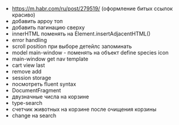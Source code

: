 - https://m.habr.com/ru/post/279519/ (оформление битых ссылок красиво)
- добавить арроу топ
- добавить пагинацию сверху
- innerHTML поменять на Element.insertAdjacentHTML()
- error handling
- scroll position при выборе детейлс запоминать
- model main-window - поменять на объект define species icon
- main-window get nav template 
- cart view last
- remove add
- session storage
- посмотреть fluent syntax
- DocumentFragment 
- двузначные числа на корзине
- type-search
- счетчик животных на корзине после очищения корзины
- change на search
<!-- petzone pet4homes -->


<!-- <a href="https://www.freepik.com/free-photos-vectors/banner">Banner vector created by freepik - www.freepik.com</a>

https://www.freepik.com/free-photos-vectors/petshop -->